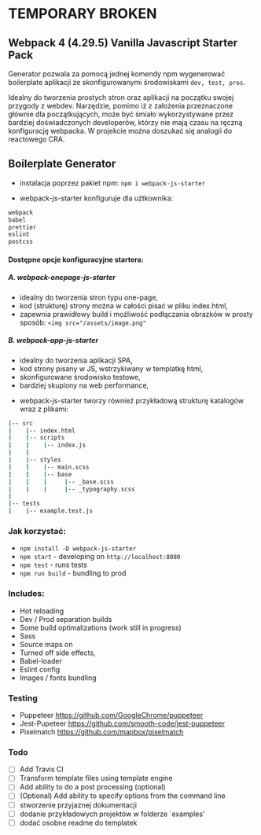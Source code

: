 # TEMPORARY BROKEN

## Webpack 4 (4.29.5) Vanilla Javascript Starter Pack

Generator pozwala za pomocą jednej komendy npm wygenerować boilerplate aplikacji ze skonfigurowanymi środowiskami `dev, test, pros`.

Idealny do tworzenia prostych stron oraz aplikacji na początku swojej przygody z webdev.
Narzędzie, pomimo iż z założenia przeznaczone głównie dla początkujących, może być śmiało wykorzystywane przez bardziej doświadczonych developerów, którzy nie mają czasu na ręczną konfigurację webpacka. 
W projekcie można doszukać się analogii do reactowego CRA.

## Boilerplate Generator
- instalacja poprzez pakiet npm: `npm i webpack-js-starter`

- webpack-js-starter konfiguruje dla użtkownika:
```bash
webpack
babel
prettier
eslint
postcss
```

#### Dostępne opcje konfiguracyjne startera:
##### A. webpack-onepage-js-starter
* idealny do tworzenia stron typu one-page,
* kod (strukturę) strony można w całości pisać w pliku index.html,
* zapewnia prawidłowy build i możliwość podłączania obrazków w prosty sposób: `<img src="/assets/image.png"`

##### B. webpack-app-js-starter
* idealny do tworzenia aplikacji SPA,
* kod strony pisany w JS, wstrzykiwany w templatkę html,
* skonfigurowane środowisko testowe,
* bardziej skupiony na web performance,

- webpack-js-starter tworzy również przykładową strukturę katalogów wraz z plikami:
```bash
|-- src
|    |-- index.html
|    |-- scripts
|    |    |-- index.js
|    |    
|    |-- styles
|    |    |-- main.scss
|    |    |-- base
|    |    |     |-- _base.scss
|    |    |     |-- _typography.scss
|   
|-- tests
|    |-- example.test.js
```


### Jak korzystać:

- `npm install -D webpack-js-starter`
- `npm start` - developing on `http://localhost:8080`
- `npm test` - runs tests
- `npm run build` - bundling to prod

### Includes:

- Hot reloading
- Dev / Prod separation builds
- Some build optimalizations (work still in progress)
- Sass
- Source maps on
- Turned off side effects,
- Babel-loader
- Eslint config
- Images / fonts bundling

### Testing

- Puppeteer https://github.com/GoogleChrome/puppeteer
- Jest-Pupeteer https://github.com/smooth-code/jest-puppeteer
- Pixelmatch https://github.com/mapbox/pixelmatch

### Todo
- [ ] Add Travis CI
- [ ] Transform template files using template engine
- [ ] Add ability to do a post processing (optional)
- [ ] (Optional) Add ability to specify options from the command line 
- [ ] stworzenie przyjaznej dokumentacji
- [ ] dodanie przykładowych projektów w folderze `examples'
- [ ] dodać osobne readme do templatek
